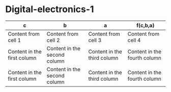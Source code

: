 # Digital-electronics-1
c | b | a | f(c,b,a) 
------------ | ------------- | ------------ | -------------
Content from cell 1 | Content from cell 2  | Content from cell 3 | Content from cell 4
Content in the first column | Content in the second column | Content in the third column | Content in the fourth column
Content in the first column | Content in the second column | Content in the third column | Content in the fourth column
